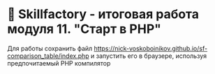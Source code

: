 # 🚀 Skillfactory - итоговая работа модуля 11. "Старт в PHP"

Для работы сохранить файл https://nick-voskoboinikov.github.io/sf-comparison_table/index.php и запустить его в браузере, используя предпочитаемый PHP компилятор